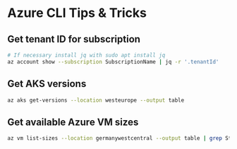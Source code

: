 # Azure CLI Tips & Tricks

## Get tenant ID for subscription

```Bash
# If necessary install jq with sudo apt install jq
az account show --subscription SubscriptionName | jq -r '.tenantId'
```

## Get AKS versions

```Bash
az aks get-versions --location westeurope --output table
```
## Get available Azure VM sizes

```Bash
az vm list-sizes --location germanywestcentral --output table | grep Standard_F
```
